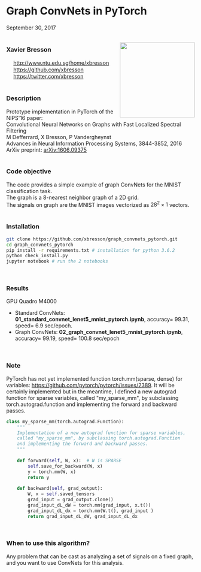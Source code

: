 # Graph ConvNets in PyTorch
September 30, 2017
<br>
<br>



<img src="pic/graph_convnet.jpg" align="right" width="200"/>


### Xavier Bresson
<img src="pic/home100.jpg" width="15" height="15"/> http://www.ntu.edu.sg/home/xbresson<br>
<img src="pic/github100.jpg" width="15" height="15"/> https://github.com/xbresson<br>
<img src="pic/twitter100.jpg" width="15" height="15"/> https://twitter.com/xbresson <br>
<br>


### Description
Prototype implementation in PyTorch of the NIPS'16 paper:<br>
Convolutional Neural Networks on Graphs with Fast Localized Spectral Filtering<br>
M Defferrard, X Bresson, P Vandergheynst<br>
Advances in Neural Information Processing Systems, 3844-3852, 2016<br>
ArXiv preprint: [arXiv:1606.09375](https://arxiv.org/pdf/1606.09375.pdf) <br>
<br>

### Code objective
The code provides a simple example of graph ConvNets for the MNIST classification task.<br>
The graph is a 8-nearest neighbor graph of a 2D grid.<br>
The signals on graph are the MNIST images vectorized as $28^2 \times 1$ vectors.<br>
<br>


### Installation
   ```sh
   git clone https://github.com/xbresson/graph_convnets_pytorch.git
   cd graph_convnets_pytorch
   pip install -r requirements.txt # installation for python 3.6.2
   python check_install.py
   jupyter notebook # run the 2 notebooks
   ```

<br>



### Results
GPU Quadro M4000<br>
* Standard ConvNets: **01_standard_convnet_lenet5_mnist_pytorch.ipynb**, accuracy= 99.31, speed= 6.9 sec/epoch. <br>
* Graph ConvNets: **02_graph_convnet_lenet5_mnist_pytorch.ipynb**, accuracy= 99.19, speed= 100.8 sec/epoch <br>
<br>


### Note
PyTorch has not yet implemented function torch.mm(sparse, dense) for variables: https://github.com/pytorch/pytorch/issues/2389. It will be certainly implemented but in the meantime, I defined a new autograd function for sparse variables, called "my_sparse_mm", by subclassing torch.autograd.function and implementing the forward and backward passes.


```python
class my_sparse_mm(torch.autograd.Function):
    """
    Implementation of a new autograd function for sparse variables, 
    called "my_sparse_mm", by subclassing torch.autograd.Function 
    and implementing the forward and backward passes.
    """
    
    def forward(self, W, x):  # W is SPARSE
        self.save_for_backward(W, x)
        y = torch.mm(W, x)
        return y
    
    def backward(self, grad_output):
        W, x = self.saved_tensors 
        grad_input = grad_output.clone()
        grad_input_dL_dW = torch.mm(grad_input, x.t()) 
        grad_input_dL_dx = torch.mm(W.t(), grad_input )
        return grad_input_dL_dW, grad_input_dL_dx
```
<br>


### When to use this algorithm?
Any problem that can be cast as analyzing a set of signals on a fixed graph, and you want to use ConvNets for this analysis.<br>

<br>

<br>
<br>

